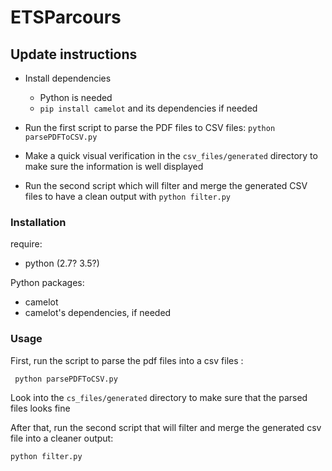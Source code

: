 # ETSParcours 

## Update instructions

 - Install dependencies
    -  Python is needed
    - `pip install camelot` and its dependencies if needed

- Run the first script to parse the PDF files to CSV files: `python parsePDFToCSV.py`

- Make a quick visual verification in the `csv_files/generated` directory to make sure the information is well displayed

- Run the second script which will filter and merge the generated CSV files to have a clean output with `python filter.py`

### Installation

require:
- python (2.7? 3.5?)

Python packages:
- camelot
- camelot's dependencies, if needed

### Usage

First, run the script to parse the pdf files into a csv files :
```
 python parsePDFToCSV.py
```

Look into the `cs_files/generated` directory to make sure that the parsed files looks fine

After that, run the second script that will filter and merge the generated csv file into a cleaner output:
```
python filter.py
```
